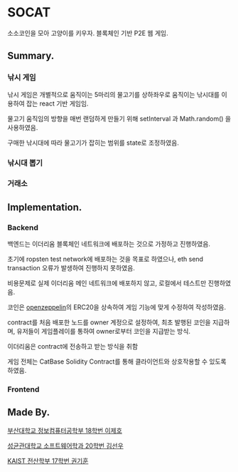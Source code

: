 # SOCAT

소소코인을 모아 고양이를 키우자.
블록체인 기반 P2E 웹 게임.

## Summary.



### 낚시 게임

낚시 게임은 개별적으로 움직이는 5마리의 물고기를 상하좌우로 움직이는 낚시대를 이용하여 잡는 react 기반 게임임. 

물고기 움직임의 방향을 매번 랜덤하게 만들기 위해 setInterval 과 Math.random() 을 사용하였음.

구매한 낚시대에 따라 물고기가 잡히는 범위를 state로 조정하였음.


### 낚시대 뽑기


### 거래소


## Implementation.

### Backend

백엔드는 이더리움 블록체인 네트워크에 배포하는 것으로 가정하고 진행하였음.

초기에 ropsten test network에 배포하는 것을 목표로 하였으나, eth send transaction 오류가 발생하여 진행하지 못하였음.

비용문제로 실제 이더리움 메인 네트워크에 배포하지 않고, 로컬에서 테스트만 진행하였음.

코인은 [openzeppelin]("https://github.com/OpenZeppelin/openzeppelin-contracts")의 ERC20을 상속하여 게임 기능에 맞게 수정하여 작성하였음.

contract를 처음 배포한 노드를 owner 계정으로 설정하여, 최초 발행된 코인을 지급하며, 유저들이 게임플레이를 통하여 owner로부터 코인을 지급받는 방식.

이더리움은 contract에 전송하고 받는 방식을 취함 

게임 전체는 CatBase Solidity Contract를 통해 클라이언트와 상호작용할 수 있도록 하였음.



### Frontend


## Made By.

[부산대학교 정보컴퓨터공학부 18학번 이제호](https://github.com/jhl8109)

[성균관대학교 소프트웨어학과 20학번 김선우](https://github.com/Sunwoo0110)


[KAIST 전산학부 17학번 권기훈](https://www.github.com/kyoonkwon)
